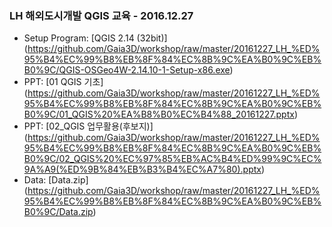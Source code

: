 ### LH 해외도시개발 QGIS 교육 - 2016.12.27
  * Setup Program: [QGIS 2.14 (32bit)] (https://github.com/Gaia3D/workshop/raw/master/20161227_LH_%ED%95%B4%EC%99%B8%EB%8F%84%EC%8B%9C%EA%B0%9C%EB%B0%9C/QGIS-OSGeo4W-2.14.10-1-Setup-x86.exe)
  * PPT: [01 QGIS 기초] (https://github.com/Gaia3D/workshop/raw/master/20161227_LH_%ED%95%B4%EC%99%B8%EB%8F%84%EC%8B%9C%EA%B0%9C%EB%B0%9C/01_QGIS%20%EA%B8%B0%EC%B4%88_20161227.pptx)
  * PPT: [02_QGIS 업무활용(후보지)] (https://github.com/Gaia3D/workshop/raw/master/20161227_LH_%ED%95%B4%EC%99%B8%EB%8F%84%EC%8B%9C%EA%B0%9C%EB%B0%9C/02_QGIS%20%EC%97%85%EB%AC%B4%ED%99%9C%EC%9A%A9(%ED%9B%84%EB%B3%B4%EC%A7%80).pptx)
  * Data: [Data.zip]  (https://github.com/Gaia3D/workshop/raw/master/20161227_LH_%ED%95%B4%EC%99%B8%EB%8F%84%EC%8B%9C%EA%B0%9C%EB%B0%9C/Data.zip)
